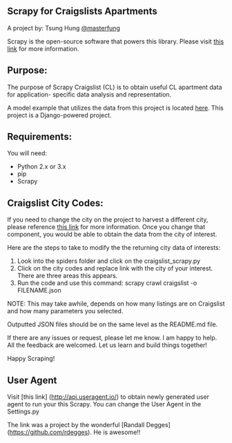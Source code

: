 ## Scrapy for Craigslists Apartments

A project by: Tsung Hung [@masterfung](twitter.com/masterfung)

Scrapy is the open-source software that powers
this library. Please visit [this link](http://scrapy.org/)
for more information.

## Purpose: 
The purpose of Scrapy Craigslist (CL) is
to obtain useful CL apartment data for application-
specific data analysis and representation. 

A model example that utilizes the data from this project is 
located [here](https://github.com/masterfung/scrapilious). This
project is a Django-powered project. 

## Requirements:
You will need:

* Python 2.x or 3.x
* pip
* Scrapy

## Craigslist City Codes:

If you need to change the city on the project to harvest 
a different city, please reference [this link](https://sites.google.com/site/clsiteinfo/city-site-code-sort)
for more information. Once you change that component, you would
 be able to obtain the data from the city of interest.
 
Here are the steps to take to modify the the returning city data of interests:
1. Look into the spiders folder and click on the craigslist_scrapy.py
2. Click on the city codes and replace link with the city of your interest. 
There are three areas this appears.
3. Run the code and use this command: scrapy crawl craigslist -o FILENAME.json

NOTE: This may take awhile, depends on how many listings are on Craigslist
and how many parameters you selected.

Outputted JSON files should be on the same level as the README.md file.

If there are any issues or request, please let me know. I am happy to help.
All the feedback are welcomed. Let us learn and build things together!

Happy Scraping!

## User Agent

Visit [this link] (http://api.useragent.io/) to obtain newly generated user agent
to run your this Scrapy. You can change the User Agent in the Settings.py

The link was a project by the wonderful [Randall Degges] (https://github.com/rdegges).
He is awesome!!